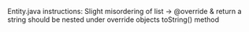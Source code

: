 Entity.java instructions:
Slight misordering of list -> @override & return a string should be nested under
override objects toString() method
